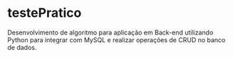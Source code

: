 # testePratico
Desenvolvimento de algoritmo para aplicação em Back-end utilizando Python para integrar com MySQL e realizar operações de CRUD no banco de dados.
